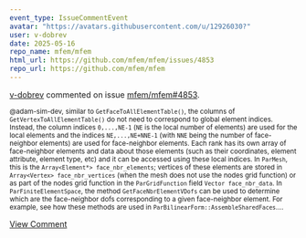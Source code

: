 ```yaml
---
event_type: IssueCommentEvent
avatar: "https://avatars.githubusercontent.com/u/12926030?"
user: v-dobrev
date: 2025-05-16
repo_name: mfem/mfem
html_url: https://github.com/mfem/mfem/issues/4853
repo_url: https://github.com/mfem/mfem
---
```


<a href='https://github.com/v-dobrev' target='_blank'>v-dobrev</a> commented on issue <a href='https://github.com/mfem/mfem/issues/4853' target='_blank'>mfem/mfem#4853</a>.

<small>@adam-sim-dev, similar to `GetFaceToAllElementTable()`, the columns of `GetVertexToAllElementTable()` do not need to correspond to global element indices. Instead, the column indices `0,...,NE-1` (`NE` is the local number of elements) are used for the local elements and the indices `NE,...,NE+NNE-1` (with `NNE` being the number of face-neighbor elements) are used for face-neighbor elements. Each rank has its own array of face-neighbor elements and data about those elements (such as their coordinates, element attribute, element type, etc) and it can be accessed using these local indices. In `ParMesh`, this is the `Array<Element*> face_nbr_elements`; vertices of these elements are stored in `Array<Vertex> face_nbr_vertices` (when the mesh does not use the nodes grid function) or as part of the nodes grid function in the `ParGridFunction` field `Vector face_nbr_data`. In `ParFiniteElementSpace`, the method `GetFaceNbrElementVDofs` can be used to determine which are the face-neighbor dofs corresponding to a given face-neighbor element. For example, see how these methods are used in `ParBilinearForm::AssembleSharedFaces`....</small>

<a href='https://github.com/mfem/mfem/issues/4853' target='_blank'>View Comment</a>